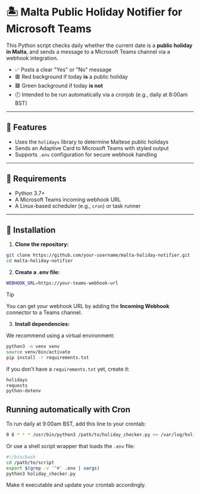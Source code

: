 # 🏝️ Malta Public Holiday Notifier for Microsoft Teams

This Python script checks daily whether the current date is a **public holiday in Malta**, and sends a message to a Microsoft Teams channel via a webhook integration.

- ✅ Posts a clear "Yes" or "No" message
- 🟥 Red background if today **is** a public holiday
- 🟩 Green background if today **is not**
- 🕗 Intended to be run automatically via a cronjob (e.g., daily at 8:00am BST)

---

## 🚀 Features

- Uses the `holidays` library to determine Maltese public holidays
- Sends an Adaptive Card to Microsoft Teams with styled output
- Supports `.env` configuration for secure webhook handling

---

## 🧱 Requirements

- Python 3.7+
- A Microsoft Teams incoming webhook URL
- A Linux-based scheduler (e.g., `cron`) or task runner

---

## 🔧 Installation

1. **Clone the repository:**

```bash
git clone https://github.com/your-username/malta-holiday-notifier.git
cd malta-holiday-notifier
```

2. **Create a .env file:**

```bash
WEBHOOK_URL=https://your-teams-webhook-url
```

> [!TIP]
> You can get your webhook URL by adding the **Incoming Webhook** connector to a Teams channel.

3. **Install dependencies:**

We recommend using a virtual environment:

```bash
python3 -m venv venv
source venv/bin/activate
pip install -r requirements.txt
```

If you don't have a `requirements.txt` yet, create it:

```bash
holidays
requests
python-dotenv
```

## Running automatically with Cron

To run daily at 9:00am BST, add this line to your crontab:

```bash
0 8 * * * /usr/bin/python3 /path/to/holiday_checker.py >> /var/log/holiday_checker.log 2>&1
```

Or use a shell script wrapper that loads the `.env` file:

```bash
#!/bin/bash
cd /path/to/script
export $(grep -v '^#' .env | xargs)
python3 holiday_checker.py
```

Make it executable and update your crontab accordingly.
